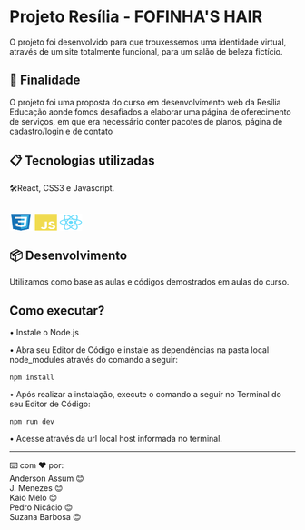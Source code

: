 # Projeto Resília - FOFINHA'S HAIR

O projeto foi desenvolvido para que trouxessemos uma identidade virtual, através de um site totalmente funcional, para um salão de beleza fictício. 


## 🚀 Finalidade

O projeto foi uma proposta do curso em desenvolvimento web da Resília Educação aonde fomos desafiados a elaborar uma página de oferecimento de serviços, em que era necessário conter pacotes de planos, página de cadastro/login e de contato

## 📋 Tecnologias utilizadas

🛠️React, CSS3 e Javascript.

<div style="display: inline_block"><br>
<img align="center"  height="30" width="40" src="https://raw.githubusercontent.com/devicons/devicon/master/icons/css3/css3-original.svg">
<img align="center"  height="30" width="40" src="https://raw.githubusercontent.com/devicons/devicon/master/icons/javascript/javascript-plain.svg">
<img align="center"  height="30" width="40" src="https://raw.githubusercontent.com/devicons/devicon/1119b9f84c0290e0f0b38982099a2bd027a48bf1/icons/react/react-original.svg" />
</div>


## 📦 Desenvolvimento

Utilizamos como base as aulas e códigos demostrados em aulas do curso. 

## Como executar?

• Instale o Node.js

• Abra seu Editor de Código e instale as dependências na pasta local node_modules através do comando a seguir:

```
npm install
```

• Após realizar a instalação, execute o comando a seguir no Terminal do seu Editor de Código:

```
npm run dev
```

• Acesse através da url local host informada no terminal.

---
⌨️ com ❤️ por: <br />
                Anderson Assum 😊 <br />
                J. Menezes 😊 <br />
                Kaio Melo 😊 <br />
                Pedro Nicácio 😊    <br />
                Suzana Barbosa 😊 


